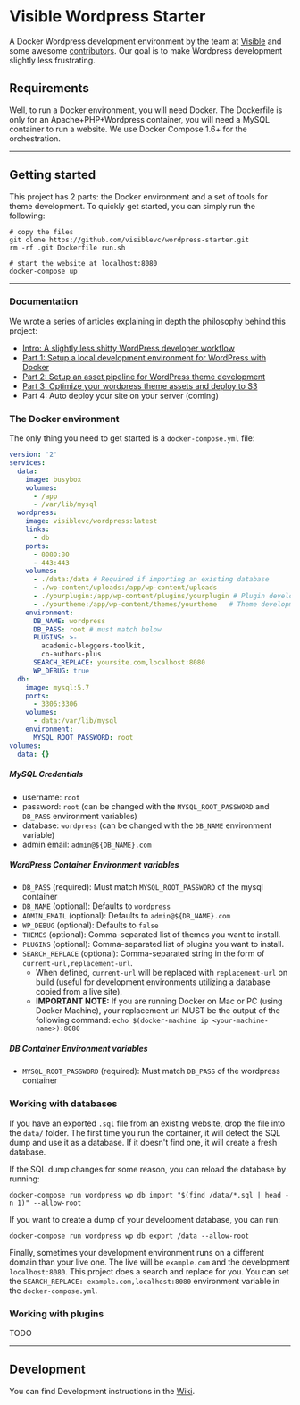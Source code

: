 # Visible Wordpress Starter

A Docker Wordpress development environment by the team at [Visible](https://visible.vc/) and some awesome [contributors](https://github.com/visiblevc/wordpress-starter/graphs/contributors). Our goal is to make Wordpress development slightly less frustrating.

## Requirements

Well, to run a Docker environment, you will need Docker. The Dockerfile is only for an Apache+PHP+Wordpress container, you will need a MySQL container to run a website. We use Docker Compose 1.6+ for the orchestration.

---

## Getting started

This project has 2 parts: the Docker environment and a set of tools for theme development. To quickly get started, you can simply run the following:

```
# copy the files
git clone https://github.com/visiblevc/wordpress-starter.git
rm -rf .git Dockerfile run.sh

# start the website at localhost:8080
docker-compose up
```

---

### Documentation

We wrote a series of articles explaining in depth the philosophy behind this project:

- [Intro: A slightly less shitty WordPress developer workflow](https://visible.vc/engineering/wordpress-developer-workflow/)
- [Part 1: Setup a local development environment for WordPress with Docker](https://visible.vc/engineering/docker-environment-for-wordpress/)
- [Part 2: Setup an asset pipeline for WordPress theme development](https://visible.vc/engineering/asset-pipeline-for-wordpress-theme-development/)
- [Part 3: Optimize your wordpress theme assets and deploy to S3](https://visible.vc/engineering/optimize-wordpress-theme-assets-and-deploy-to-s3-cloudfront/)
- Part 4: Auto deploy your site on your server (coming)

### The Docker environment

The only thing you need to get started is a `docker-compose.yml` file:

```yml
version: '2'
services:
  data:
    image: busybox
    volumes:
      - /app
      - /var/lib/mysql
  wordpress:
    image: visiblevc/wordpress:latest
    links:
      - db
    ports:
      - 8080:80
      - 443:443
    volumes:
      - ./data:/data # Required if importing an existing database
      - ./wp-content/uploads:/app/wp-content/uploads
      - ./yourplugin:/app/wp-content/plugins/yourplugin # Plugin development
      - ./yourtheme:/app/wp-content/themes/yourtheme   # Theme development
    environment:
      DB_NAME: wordpress
      DB_PASS: root # must match below
      PLUGINS: >-
        academic-bloggers-toolkit,
        co-authors-plus
      SEARCH_REPLACE: yoursite.com,localhost:8080
      WP_DEBUG: true
  db:
    image: mysql:5.7
    ports:
      - 3306:3306
    volumes:
      - data:/var/lib/mysql
    environment:
      MYSQL_ROOT_PASSWORD: root
volumes:
  data: {}
```

##### MySQL Credentials

- username: `root`
- password: `root` (can be changed with the `MYSQL_ROOT_PASSWORD` and `DB_PASS` environment variables)
- database: `wordpress` (can be changed with the `DB_NAME` environment variable)
- admin email: `admin@${DB_NAME}.com`

##### WordPress Container Environment variables

- `DB_PASS` (required): Must match `MYSQL_ROOT_PASSWORD` of the mysql container
- `DB_NAME` (optional): Defaults to `wordpress`
- `ADMIN_EMAIL` (optional): Defaults to `admin@${DB_NAME}.com`
- `WP_DEBUG` (optional): Defaults to `false`
- `THEMES` (optional): Comma-separated list of themes you want to install.
- `PLUGINS` (optional): Comma-separated list of plugins you want to install.
- `SEARCH_REPLACE` (optional): Comma-separated string in the form of `current-url,replacement-url`.
    - When defined, `current-url` will be replaced with `replacement-url` on build (useful for development environments utilizing a database copied from a live site).
    - **IMPORTANT NOTE:** If you are running Docker on Mac or PC (using Docker Machine), your replacement url MUST be the output of the following command: `echo $(docker-machine ip <your-machine-name>):8080`

##### DB Container Environment variables

- `MYSQL_ROOT_PASSWORD` (required): Must match `DB_PASS` of the wordpress container

### Working with databases

If you have an exported `.sql` file from an existing website, drop the file into the `data/` folder. The first time you run the container, it will detect the SQL dump and use it as a database. If it doesn't find one, it will create a fresh database.

If the SQL dump changes for some reason, you can reload the database by running:

```
docker-compose run wordpress wp db import "$(find /data/*.sql | head -n 1)" --allow-root
```

If you want to create a dump of your development database, you can run:

```
docker-compose run wordpress wp db export /data --allow-root
```

Finally, sometimes your development environment runs on a different domain than your live one. The live will be `example.com` and the development `localhost:8080`. This project does a search and replace for you. You can set the `SEARCH_REPLACE: example.com,localhost:8080` environment variable in the `docker-compose.yml`.

### Working with plugins

TODO

---

## Development

You can find Development instructions in the [Wiki](https://github.com/visiblevc/wordpress-starter/wiki/Development).
